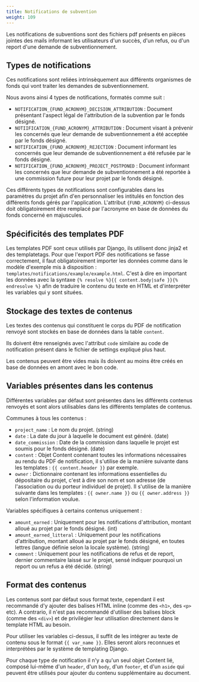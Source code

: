 ```yaml
---
title: Notifications de subvention
weight: 109
---
```


Les notifications de subventions sont des fichiers pdf présents en pièces jointes des mails informant les utilisateurs d'un succès, d'un refus, ou d'un report d'une demande de subventionnement.

## Types de notifications

Ces notifications sont reliées intrinsèquement aux différents organismes de fonds qui vont traiter les demandes de subventionnement.

Nous avons ainsi 4 types de notifications, formatés comme suit :
- `NOTIFICATION_{FUND_ACRONYM}_DECISION_ATTRIBUTION` : Document présentant l'aspect légal de l'attribution de la subvention par le fonds désigné.
- `NOTIIFICATION_{FUND_ACRONYM}_ATTRIBUTION` : Document visant à prévenir les concernés que leur demande de subventionnement a été acceptée par le fonds désigné.
- `NOTIFICATION_{FUND_ACRONYM}_REJECTION` : Document informant les concernés que leur demande de subventionnement a été refusée par le fonds désigné.
- `NOTIFICATION_{FUND_ACRONYM}_PROJECT_POSTPONED` : Document informant les concernés que leur demande de subventionnement a été reportée à une commission future pour leur projet par le fonds désigné.

Ces différents types de notifications sont configurables dans les paramètres du projet afin d'en personnaliser les intitulés en fonction des différents fonds gérés par l'application.
L'attribut `{FUND_ACRONYM}` ci-dessus doit obligatoirement être remplacé par l'acronyme en base de données du fonds concerné en majuscules.

## Spécificités des templates PDF

Les templates PDF sont ceux utilisés par Django, ils utilisent donc jinja2 et des templatetags.
Pour que l'export PDF des notifications se fasse correctement, il faut obligatoirement importer les données comme dans le modèle d'exemple mis à disposition : `templates/notifications/example/example.html`. C'est à dire en important les données avec la syntaxe `{% resolve %}{{ content.body|safe }}{% endresolve %}` afin de traduire le contenu du texte en HTML et d'interpréter les variables qui y sont situées.

## Stockage des textes de contenus

Les textes des contenus qui constituent le corps du PDF de notification renvoyé sont stockés en base de données dans la table `content`.

Ils doivent être renseignés avec l'attribut `code` similaire au code de notification présent dans le fichier de settings expliqué plus haut.

Les contenus peuvent être vides mais ils doivent au moins être créés en base de données en amont avec le bon code.

## Variables présentes dans les contenus

Différentes variables par défaut sont présentes dans les différents contenus renvoyés et sont alors utilisables dans les différents templates de contenus.

Communes à tous les contenus : 
- `project_name` : Le nom du projet. (string)
- `date` : La date du jour à laquelle le document est généré. (date)
- `date_commission` : Date de la commission dans laquelle le projet est soumis pour le fonds désigné. (date)
- `content` : Objet Content contenant toutes les informations nécessaires au rendu du PDF de notification, il s'utilise de la manière suivante dans les templates : `{{ content.header }}` par exemple.
- `owner` : Dictionnaire contenant les informations essentielles du dépositaire du projet, c'est à dire son nom et son adresse (de l'association ou du porteur individuel de projet). Il s'utilise de la manière suivante dans les templates : `{{ owner.name }}` ou `{{ owner.address }}` selon l'information voulue.

Variables spécifiques à certains contenus uniquement : 
- `amount_earned` : Uniquement pour les notifications d'attribution, montant alloué au projet par le fonds désigné. (int)
- `amount_earned_litteral` : Uniquement pour les notifications d'attribution, montant alloué au projet par le fonds désigné, en toutes lettres (langue définie selon la locale système). (string)
- `comment` : Uniquement pour les notifications de refus et de report, dernier commentaire laissé sur le projet, sensé indiquer pourquoi un report ou un refus a été décidé. (string)

## Format des contenus

Les contenus sont par défaut sous format texte, cependant il est recommandé d'y ajouter des balises HTML inline (comme des `<h1>`, des `<p>` etc). A contrario, il n'est pas recommandé d'utiliser des balises block (comme des `<div>`) et de privilégier leur utilisation directement dans le template HTML au besoin.

Pour utiliser les variables ci-dessus, il suffit de les intégrer au texte de contenu sous le format `{{ var_name }}`. Elles seront alors reconnues et interprétées par le système de templating Django.

Pour chaque type de notification il n'y a qu'un seul objet Content lié, composé lui-même d'un `header`, d'un `body`, d'un `footer`, et d'un `aside` qui peuvent être utilisés pour ajouter du contenu supplémentaire au document.
